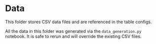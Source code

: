 # Data

This folder stores CSV data files and are referenced in the table configs.

All the data in this folder was generated via the `data_generation.py` notebook.
It is safe to rerun and will override the existing CSV files.
